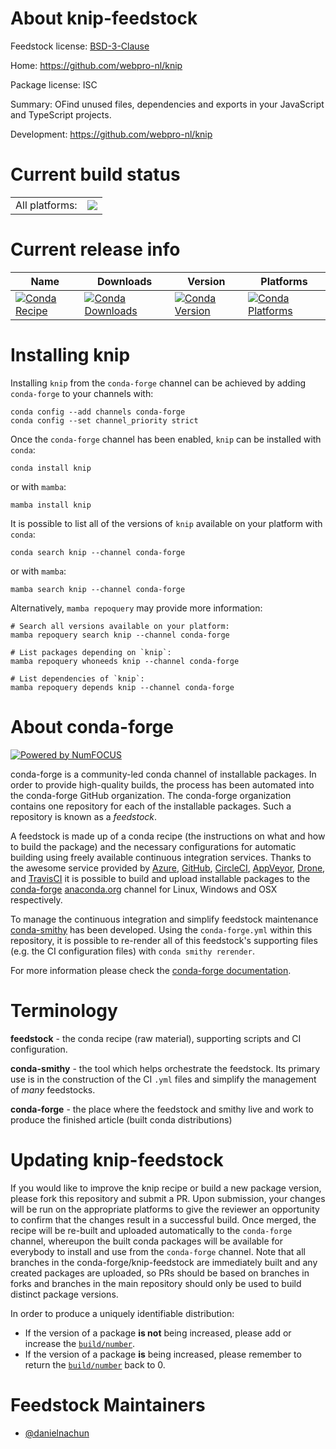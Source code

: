 About knip-feedstock
====================

Feedstock license: [BSD-3-Clause](https://github.com/conda-forge/knip-feedstock/blob/main/LICENSE.txt)

Home: https://github.com/webpro-nl/knip

Package license: ISC

Summary: OFind unused files, dependencies and exports in your JavaScript and TypeScript projects.

Development: https://github.com/webpro-nl/knip

Current build status
====================


<table><tr><td>All platforms:</td>
    <td>
      <a href="https://dev.azure.com/conda-forge/feedstock-builds/_build/latest?definitionId=24314&branchName=main">
        <img src="https://dev.azure.com/conda-forge/feedstock-builds/_apis/build/status/knip-feedstock?branchName=main">
      </a>
    </td>
  </tr>
</table>

Current release info
====================

| Name | Downloads | Version | Platforms |
| --- | --- | --- | --- |
| [![Conda Recipe](https://img.shields.io/badge/recipe-knip-green.svg)](https://anaconda.org/conda-forge/knip) | [![Conda Downloads](https://img.shields.io/conda/dn/conda-forge/knip.svg)](https://anaconda.org/conda-forge/knip) | [![Conda Version](https://img.shields.io/conda/vn/conda-forge/knip.svg)](https://anaconda.org/conda-forge/knip) | [![Conda Platforms](https://img.shields.io/conda/pn/conda-forge/knip.svg)](https://anaconda.org/conda-forge/knip) |

Installing knip
===============

Installing `knip` from the `conda-forge` channel can be achieved by adding `conda-forge` to your channels with:

```
conda config --add channels conda-forge
conda config --set channel_priority strict
```

Once the `conda-forge` channel has been enabled, `knip` can be installed with `conda`:

```
conda install knip
```

or with `mamba`:

```
mamba install knip
```

It is possible to list all of the versions of `knip` available on your platform with `conda`:

```
conda search knip --channel conda-forge
```

or with `mamba`:

```
mamba search knip --channel conda-forge
```

Alternatively, `mamba repoquery` may provide more information:

```
# Search all versions available on your platform:
mamba repoquery search knip --channel conda-forge

# List packages depending on `knip`:
mamba repoquery whoneeds knip --channel conda-forge

# List dependencies of `knip`:
mamba repoquery depends knip --channel conda-forge
```


About conda-forge
=================

[![Powered by
NumFOCUS](https://img.shields.io/badge/powered%20by-NumFOCUS-orange.svg?style=flat&colorA=E1523D&colorB=007D8A)](https://numfocus.org)

conda-forge is a community-led conda channel of installable packages.
In order to provide high-quality builds, the process has been automated into the
conda-forge GitHub organization. The conda-forge organization contains one repository
for each of the installable packages. Such a repository is known as a *feedstock*.

A feedstock is made up of a conda recipe (the instructions on what and how to build
the package) and the necessary configurations for automatic building using freely
available continuous integration services. Thanks to the awesome service provided by
[Azure](https://azure.microsoft.com/en-us/services/devops/), [GitHub](https://github.com/),
[CircleCI](https://circleci.com/), [AppVeyor](https://www.appveyor.com/),
[Drone](https://cloud.drone.io/welcome), and [TravisCI](https://travis-ci.com/)
it is possible to build and upload installable packages to the
[conda-forge](https://anaconda.org/conda-forge) [anaconda.org](https://anaconda.org/)
channel for Linux, Windows and OSX respectively.

To manage the continuous integration and simplify feedstock maintenance
[conda-smithy](https://github.com/conda-forge/conda-smithy) has been developed.
Using the ``conda-forge.yml`` within this repository, it is possible to re-render all of
this feedstock's supporting files (e.g. the CI configuration files) with ``conda smithy rerender``.

For more information please check the [conda-forge documentation](https://conda-forge.org/docs/).

Terminology
===========

**feedstock** - the conda recipe (raw material), supporting scripts and CI configuration.

**conda-smithy** - the tool which helps orchestrate the feedstock.
                   Its primary use is in the construction of the CI ``.yml`` files
                   and simplify the management of *many* feedstocks.

**conda-forge** - the place where the feedstock and smithy live and work to
                  produce the finished article (built conda distributions)


Updating knip-feedstock
=======================

If you would like to improve the knip recipe or build a new
package version, please fork this repository and submit a PR. Upon submission,
your changes will be run on the appropriate platforms to give the reviewer an
opportunity to confirm that the changes result in a successful build. Once
merged, the recipe will be re-built and uploaded automatically to the
`conda-forge` channel, whereupon the built conda packages will be available for
everybody to install and use from the `conda-forge` channel.
Note that all branches in the conda-forge/knip-feedstock are
immediately built and any created packages are uploaded, so PRs should be based
on branches in forks and branches in the main repository should only be used to
build distinct package versions.

In order to produce a uniquely identifiable distribution:
 * If the version of a package **is not** being increased, please add or increase
   the [``build/number``](https://docs.conda.io/projects/conda-build/en/latest/resources/define-metadata.html#build-number-and-string).
 * If the version of a package **is** being increased, please remember to return
   the [``build/number``](https://docs.conda.io/projects/conda-build/en/latest/resources/define-metadata.html#build-number-and-string)
   back to 0.

Feedstock Maintainers
=====================

* [@danielnachun](https://github.com/danielnachun/)

